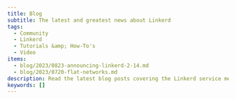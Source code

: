 ```yaml
---
title: Blog
subtitle: The latest and greatest news about Linkerd
tags:
  - Community
  - Linkerd
  - Tutorials &amp; How-To's
  - Video
items:
  - blog/2023/0823-announcing-linkerd-2-14.md
  - blog/2023/0720-flat-networks.md
description: Read the latest blog posts covering the Linkerd service mesh, from technical tutorials to announcements to what’s next on the roadmap.
keywords: []
---
```

